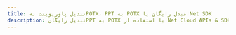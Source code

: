 ---title: تبدیل پاورپوینت بهPOTX، PPT به POTX مبدل رایگان یا Net SDKdescription: تبدیل رایگانPPT به POTX با استفاده از Net Cloud APIs & SDK. همچنین اسناد Microsoft PowerPoint را در Cloud ایجاد، ویرایش و رندر کنید.---